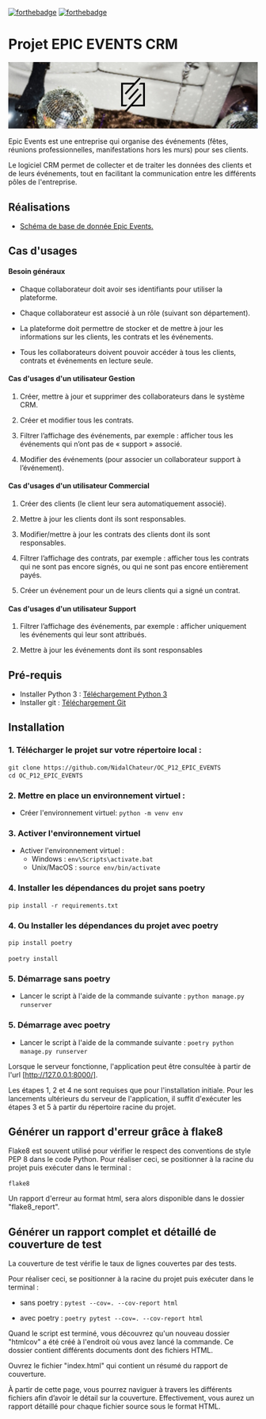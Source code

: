[![forthebadge](https://forthebadge.com/images/badges/made-with-python.svg)](https://forthebadge.com) 
[![forthebadge](https://forthebadge.com/images/badges/built-with-love.svg)](https://forthebadge.com)

# Projet EPIC EVENTS CRM

<p align="center">
  <img src="./static/img/icon.jpg" alt="Icone EPIC EVENTS">
</p>

Epic Events est une entreprise qui organise des événements (fêtes,
réunions professionnelles, manifestations hors les murs) pour ses clients.

Le logiciel CRM permet de collecter et de traiter les données des clients
et de leurs événements, tout en facilitant la communication entre les
différents pôles de l'entreprise.



 ## Réalisations
 - <a href="https://github.com/NidalChateur/OC_P12_EPIC_EVENTS/blob/main/mission/schema_bdd.pdf">Schéma de base de donnée Epic Events.</a> 

## Cas d'usages

 #### Besoin généraux
- Chaque collaborateur doit avoir ses identifiants pour utiliser la
plateforme.

- Chaque collaborateur est associé à un rôle (suivant son
département).

- La plateforme doit permettre de stocker et de mettre à jour les
informations sur les clients, les contrats et les événements.

- Tous les collaborateurs doivent pouvoir accéder à tous les clients,
contrats et événements en lecture seule.

 #### Cas d'usages d'un utilisateur Gestion
1. Créer, mettre à jour et supprimer des collaborateurs dans le
système CRM.

2. Créer et modifier tous les contrats.

3. Filtrer l’affichage des événements, par exemple : afficher tous les
événements qui n’ont pas de « support » associé.

4. Modifier des événements (pour associer un collaborateur support à
l’événement).

 #### Cas d'usages d'un utilisateur Commercial

1. Créer des clients (le client leur sera automatiquement associé).

2.  Mettre à jour les clients dont ils sont responsables.

3.  Modifier/mettre à jour les contrats des clients dont ils sont
responsables.

4. Filtrer l’affichage des contrats, par exemple : afficher tous les
contrats qui ne sont pas encore signés, ou qui ne sont pas encore
entièrement payés.

5. Créer un événement pour un de leurs clients qui a signé un
contrat.

 #### Cas d'usages d'un utilisateur Support

1. Filtrer l’affichage des événements, par exemple : afficher
uniquement les événements qui leur sont attribués.

2. Mettre à jour les événements dont ils sont responsables

## Pré-requis

* Installer Python 3 : [Téléchargement Python 3](https://www.python.org/downloads/)
* Installer git : [Téléchargement Git](https://git-scm.com/book/fr/v2/D%C3%A9marrage-rapide-Installation-de-Git)

## Installation

### 1. Télécharger le projet sur votre répertoire local : 
```
git clone https://github.com/NidalChateur/OC_P12_EPIC_EVENTS
cd OC_P12_EPIC_EVENTS
```
### 2. Mettre en place un environnement virtuel :
* Créer l'environnement virtuel: `python -m venv env`

### 3. Activer l'environnement virtuel
* Activer l'environnement virtuel :
    * Windows : `env\Scripts\activate.bat`
    * Unix/MacOS : `source env/bin/activate`
   
### 4. Installer les dépendances du projet sans poetry
```
pip install -r requirements.txt
```

### 4. Ou Installer les dépendances du projet avec poetry
```
pip install poetry

poetry install
```

### 5. Démarrage sans poetry
* Lancer le script à l'aide de la commande suivante : `python manage.py runserver`

### 5. Démarrage avec poetry
* Lancer le script à l'aide de la commande suivante : `poetry python manage.py runserver`

Lorsque le serveur fonctionne, l'application peut être consultée à partir de l'url [http://127.0.0.1:8000/].

Les étapes 1, 2 et 4 ne sont requises que pour l'installation initiale. Pour les lancements ultérieurs du serveur de l'application, il suffit d'exécuter les étapes 3 et 5 à partir du répertoire racine du projet.

## Générer un rapport d'erreur grâce à flake8

Flake8 est souvent utilisé pour vérifier le respect des conventions de style PEP 8 dans le code Python. Pour réaliser ceci, se positionner à la racine du projet puis exécuter dans le terminal : 

`flake8`

Un rapport d'erreur au format html, sera alors disponible dans le dossier "flake8_report".

## Générer un rapport complet et détaillé de couverture de test 

La couverture de test vérifie le taux de lignes couvertes par des tests. 

Pour réaliser ceci, se positionner à la racine du projet puis exécuter dans le terminal : 

- sans poetry :
`pytest --cov=. --cov-report html`

- avec poetry :
`poetry pytest --cov=. --cov-report html`

Quand le script est terminé, vous découvrez qu'un nouveau dossier "htmlcov" a été créé à l'endroit où vous avez lancé la commande. Ce dossier contient différents documents dont des fichiers HTML.

Ouvrez le fichier "index.html" qui contient un résumé du rapport de couverture.

À partir de cette page, vous pourrez naviguer à travers les différents fichiers afin d’avoir le détail sur la couverture. Effectivement, vous aurez un rapport détaillé pour chaque fichier source sous le format HTML.

